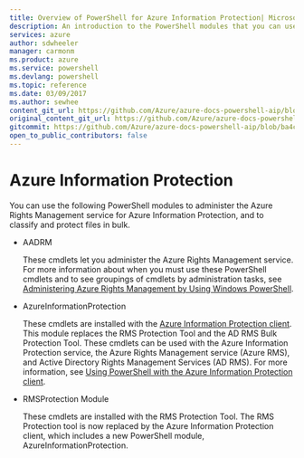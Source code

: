 ```yaml
---
title: Overview of PowerShell for Azure Information Protection| Microsoft Docs
description: An introduction to the PowerShell modules that you can use with Azure Information Protection.
services: azure
author: sdwheeler
manager: carmonm
ms.product: azure
ms.service: powershell
ms.devlang: powershell
ms.topic: reference
ms.date: 03/09/2017
ms.author: sewhee
content_git_url: https://github.com/Azure/azure-docs-powershell-aip/blob/release-doctracking/Azure%20Information%20Protection/docs-conceptual/overview.md
original_content_git_url: https://github.com/Azure/azure-docs-powershell-aip/blob/release-doctracking/Azure%20Information%20Protection/docs-conceptual/overview.md
gitcommit: https://github.com/Azure/azure-docs-powershell-aip/blob/ba4c6dcd31c8cbc755c4a1fa59d875efe8476913
open_to_public_contributors: false
---
```


# Azure Information Protection

You can use the following PowerShell modules to administer the Azure Rights Management service for Azure Information Protection, and to classify and protect files in bulk. 

* AADRM

    These cmdlets let you administer the Azure Rights Management service. For more information
    about when you must use these PowerShell cmdlets and to see groupings of cmdlets by
    administration tasks, see
    [Administering Azure Rights Management by Using Windows PowerShell](/information-protection/deploy-use/administer-powershell).

* AzureInformationProtection

    These cmdlets are installed with the [Azure Information Protection client](/information-protection/rms-client/aip-client).
    This module replaces the RMS Protection Tool and the AD RMS Bulk Protection Tool. These cmdlets
    can be used with the Azure Information Protection service, the Azure Rights Management service
    (Azure RMS), and Active Directory Rights Management Services (AD RMS). For more information, see [Using PowerShell with the Azure Information Protection client](/information-protection/rms-client/client-admin-guide-powershell).

* RMSProtection Module

    These cmdlets are installed with the RMS
    Protection Tool. The RMS Protection tool is now replaced by the Azure Information Protection
    client, which includes a new PowerShell module, AzureInformationProtection.
